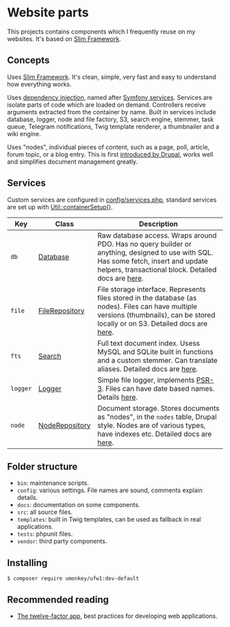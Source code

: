 # Website parts

This projects contains components which I frequently reuse on my websites.  It's based on [Slim Framework][1].


## Concepts

Uses [Slim Framework][1].  It's clean, simple, very fast and easy to understand how everything works.

Uses [dependency injection][11], named after [Symfony services][12].  Services are isolate parts of code which are loaded on demand.  Controllers receive arguments extracted from the container by name.  Built in services include database, logger, node and file factory, S3, search engine, stemmer, task queue, Telegram notifications, Twig template renderer, a thumbnailer and a wiki engine.

Uses "nodes", individual pieces of content, such as a page, poll, article, forum topic, or a blog entry.  This is first [introduced by Drupal][13], works well and simplifies document management greatly.


## Services

Custom services are configured in [config/services.php][2], standard services are set up with [Util::containerSetup()][3].

| Key | Class | Description |
|-----|-------|-------------|
| `db` | [Database][5] | Raw database access.  Wraps around PDO.  Has no query builder or anything, designed to use with SQL.  Has some fetch, insert and update helpers, transactional block.  Detailed docs are [here][4]. |
| `file` | [FileRepository][14] | File storage interface.  Represents files stored in the database (as nodes).  Files can have multiple versions (thumbnails), can be stored locally or on S3.  Detailed docs are [here][15]. |
| `fts` | [Search][16] | Full text document index.  Usess MySQL and SQLite built in functions and a custom stemmer.  Can translate aliases.  Detailed docs are [here][17]. |
| `logger` | [Logger][6] | Simple file logger, implements [PSR-3][8].  Files can have date based names.  Details [here][7]. |
| `node` | [NodeRepository][9] | Document storage.  Stores documents as "nodes", in the `nodes` table, Drupal style.  Nodes are of various types, have indexes etc.  Detailed docs are [here][10]. |

## Folder structure

- `bin`: maintenance scripts.
- `config`: various settings.  File names are sound, comments explain details.
- `docs`: documentation on some components.
- `src`: all source files.
- `templates`: built in Twig templates, can be used as fallback in real applications.
- `tests`: phpunit files.
- `vendor`: third party components.


## Installing

    $ composer require umonkey/ufw1:dev-default


## Recommended reading

- [The twelve-factor app](https://www.12factor.net/), best practices for developing web applications.


[1]: https://www.slimframework.com/
[2]: config/services.php
[3]: src/Util.php
[4]: docs/HOWTO-database.md
[5]: src/Services/Database.php
[6]: src/Services/Logger.php
[7]: docs/HOWTO-logger.md
[8]: https://www.php-fig.org/psr/psr-3/
[9]: src/Services/NodeRepository.php
[10]: docs/HOWTO-nodes.php
[11]: https://en.wikipedia.org/wiki/Dependency_injection
[12]: https://symfony.com/doc/current/service_container.html
[13]: https://www.drupal.org/docs/7/nodes-content-types-and-fields/about-nodes
[14]: src/Services/FileRepository.php
[15]: docs/HOWTO-files.php
[16]: src/Services/Search.php
[17]: docs/HOWTO-search.md
[srp]: https://en.wikipedia.org/wiki/Single_responsibility_principle
[slp]: https://en.wikipedia.org/wiki/Service_locator_pattern
